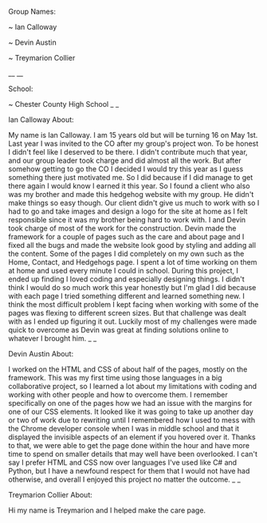 Group Names:

~ Ian Calloway

~ Devin Austin

~ Treymarion Collier

__
__

School: 

~ Chester County High School
_
_

Ian Calloway About:

My name is Ian Calloway. I am 15 years old but will be turning 16 on May 1st. Last year I was invited to the CO after my group's project won. To be honest I didn't feel like I deserved to be there. I didn't contribute much that year, and our group leader took charge and did almost all the work. But after somehow getting to go the CO I decided I would try this year as I guess something there just motivated me. So I did because if I did manage to get there again I would know I earned it this year. So I found a client who also was my brother and made this hedgehog website with my group. He didn't make things so easy though. Our client didn't give us much to work with so I had to go and take images and design a logo for the site at home as I felt responsible since it was my brother being hard to work with. I and Devin took charge of most of the work for the construction. Devin made the framework for a couple of pages such as the care and about page and I fixed all the bugs and made the website look good by styling and adding all the content. Some of the pages I did completely on my own such as the Home, Contact, and Hedgehogs page. I spent a lot of time working on them at home and used every minute I could in school. During this project, I ended up finding I loved coding and especially designing things. I didn't think I would do so much work this year honestly but I'm glad I did because with each page I tried something different and learned something new. I think the most difficult problem I kept facing when working with some of the pages was flexing to different screen sizes. But that challenge was dealt with as I ended up figuring it out. Luckily most of my challenges were made quick to overcome as Devin was great at finding solutions online to whatever I brought him.
_
_ 

Devin Austin About:

I worked on the HTML and CSS of about half of the pages, mostly on the framework. This was my first time using those languages in a big collaborative project, so I learned a lot about my limitations with coding and working with other people and how to overcome them. I remember specifically on one of the pages how we had an issue with the margins for one of our CSS elements. It looked like it was  going to take up another day or two of work due to rewriting until I remembered how I used to mess with the Chrome developer console when I was in middle school and that it displayed the invisible aspects  of an element if you hovered over it. Thanks to that, we were able to get the page done within the hour and have more time to spend on smaller details that may  well have been overlooked. I can't say I prefer  HTML and CSS now over languages I've used like C# and Python, but I have a newfound respect for them that  I would not have had otherwise, and overall I enjoyed this project no matter the outcome.
_
_

Treymarion Collier About: 

Hi my name is Treymarion and I helped make the care page.

